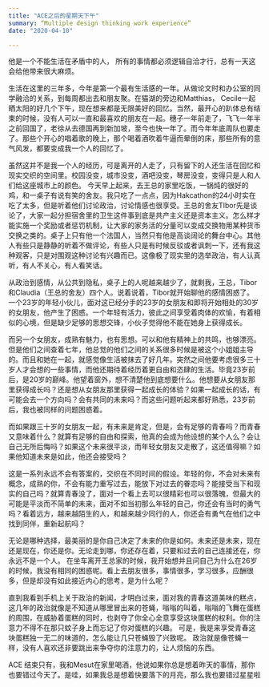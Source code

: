 ```yaml
---
title: "ACE之后的星期天下午"
summary: “Multiple design thinking work experience”
date: "2020-04-10"

---
```

他是一个不能生活在矛盾中的人， 所有的事情都必须逻辑自洽才行，总有一天这会给他带来很大麻烦。

生活在这里的三年多，今年是第一个最有生活感的一年。从做论文时和办公室的同学融洽的关系，到每周都出去和朋友聚。在猫湖的旁边和Matthias， Cecile一起晒太阳的好几个下午，现在想来都是无限美好的回忆。当然，最开心的趴体总有结束的时候，没有人可以一直和最喜欢的朋友在一起。穗子一年前走了，飞飞一年半之前回国了，老徐从去德国再到新加坡，至今也快一年了。而今年年底周队也要走了。那些个开心的唱着歌的晚上，那个喝着酒吹着牛逼而晕倒的床，那些所有的意气风发，都要变成我一个人的回忆了。

虽然这并不是我一个人的经历，可是离开的人走了，只有留下的人还生活在回忆和现实交织的空间里。校园没变，城市没变，酒吧没变，琴房没变，变得只是人和人们给这座城市上的颜色。
今天早上起来，去王总的家里吃饭，一锅炖的很好的鸡，和一桌子有说有笑的舍友。我只吃了一点点，因为Hakcathon的24小时实在吃了太多，但是听着他们讨论政治，讨论情感也很享受。王总的舍友TIbor先是谈论了，大家一起分担宿舍里的卫生这件事到底是共产主义还是资本主义。怎么样才能实施一个奖励或者惩罚机制，让大家的家务活的分量可以变成交换物用某种货币交换之类的。桌子上只有他一个法国人，当然只有他是高谈阔论的舞台中心。其他人有些只是静静的听着不做评论，有些人只是有时候反驳或者讽刺一下，还有我这种观客，只是对围观这种讨论有兴趣而已。这像极了现实里的选举政治，有人认真听，有人不关心，有人看笑话。

从政治到感情，从公共到隐私，桌子上的人呢越来越少了，就剩我，王总，Tibor和Claudia（王总的舍友）四个人。说着说着，Tibor就开始聊他的感情困惑了。
一个23岁的年轻小伙儿，面对这已经分手的23岁的女朋友和即将开始相处的30岁的女朋友，他产生了困惑。一个年轻有活力，彼此之间享受着肉体的欢愉，有着相似的心境，但是缺少足够的思想交锋，小伙子觉得他不能在她身上获得成长。

而另一个女朋友，成熟有魅力，也有思想。可以和他有精神上的共鸣，也够漂亮。但是他们之间查着七年，他总觉的他们之间的关系很多时候是被这个小姐姐主导的。而且和她在一起，就感觉像生活被抹去了好几年。突然之间他要考虑很多三十岁人才会想的一些事情，而他还期待着经历着更自由和恣肆的生活。毕竟23岁前后，是20岁的巅峰。他望着窗外，想不清楚他到底想要什么。他想要从女朋友那里获得成长吗？还是想从女朋友那里获得一起成长的体验？如果一起成长的话，有可能会去一个方向吗？会有共同的未来吗？而这些问题听起来都好熟悉，23岁前后，我也被同样的问题困惑着。

而如果跟三十岁的女朋友一起，有未来是肯定，但是，会有足够的青春吗？而青春又意味着什么？就算有足够的自由和探索，他真的会成为他设想的某个人么？会让自己无所后悔吗？如果这个未来很平淡，而年轻女朋友又走散了，这还值得嘛？如果他知道未来是如此，他还会接受吗？

这是一系列永远不会有答案的，交织在不同时间的假设。年轻的你，不会对未来有概念，成熟的你，不会有能力重写过去，能放下对过去的眷恋吗？能接受当下和现实的自己吗？就算青春没了，面对一个看上去可以很精彩也可以很落魄，但最大的可能是平淡而不简单的未来，面对不如当初那么年轻的自己，你还会有当时的勇气吗？看着远方，越来越陌生的人，和越来越少同行的人，你还会有勇气在他们之中找到同伴，重新起航吗？

无论是哪种选择，最美丽的是你自己决定了未来的你是如何。未来还是未来，现在还是现在，你还是你。无论走到哪，你还存在着，只要和过去的自己连接还在，你永远不是一个人。
在坐车离开王总家的时候，我开始想并且问自己为什么在26岁的时候，我没有相同的困惑呢。看上去朋友很多，事情很多，学习很多，应酬很多，但是却没有如此接近内心的思考，是为什么呢？

直到我看到手机上关于政治的新闻，才明白过来，面对我的青春这道美味的糕点，这几年的政治就像是不知道从哪里冒出来的苍蝇，嗡嗡的叫着，嗡嗡的飞舞在蛋糕的周围，在威胁着蛋糕的同时，也剥夺了你全心全意享受这块蛋糕的权利。你的注意力不得不在那只蚊子身上而忘记了你对蛋糕的兴趣。
可是，我是来享受青春这块蛋糕独一无二的味道的，怎么能让几只苍蝇毁了兴致呢。
政治就是像苍蝇一样，没有人喜欢还非要跳出来争夺你的注意力的，让人烦恼的东西。

ACE 结束只有，我和Mesut在家里喝酒，他说如果你总是想着昨天的事情，那你也要错过今天了。是哇，如果我总是想着快要落下的月亮，那么我也要错过星星啦